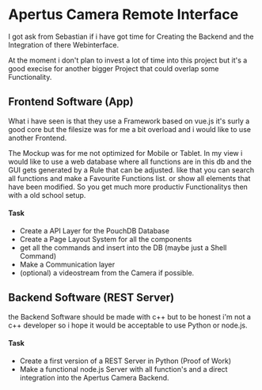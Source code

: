 # Apertus Camera Remote Interface

I got ask from Sebastian if i have got time for Creating the Backend and the Integration of there Webinterface.

At the moment i don't plan to invest a lot of time into this project but it's a good execise for another bigger Project that could overlap some Functionality.


## Frontend Software (App)

What i have seen is that they use a Framework based on vue.js it's surly a good core but the filesize was for me a bit overload and i would like to use another Frontend.

The Mockup was for me not optimized for Mobile or Tablet.
In my view i would like to use a web database where all functions are in this db and the GUI gets generated by a Rule that can be adjusted.
like that you can search all functions and make a Favourite Functions list. or show all elements that have been modified. So you get much more productiv Functionalitys then with a old school setup.  

#### Task

* Create a API Layer for the PouchDB Database
* Create a Page Layout System for all the components 
* get all the commands and insert into the DB (maybe just a Shell Command) 
* Make a Communication layer
* (optional) a videostream from the Camera if possible.

## Backend Software (REST Server)

the Backend Software should be made with c++ but to be honest i'm not a c++ developer so i hope it would be acceptable to use Python or node.js.

#### Task

* Create a first version of a REST Server in Python (Proof of Work)
* Make a functional node.js Server with all function's and a direct integration into the Apertus Camera Backend. 


